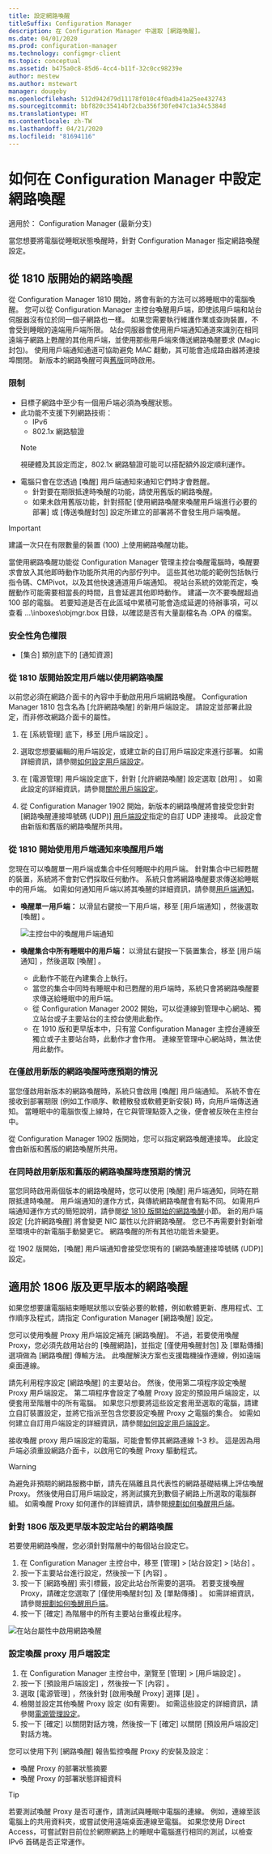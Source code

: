 ```yaml
---
title: 設定網路喚醒
titleSuffix: Configuration Manager
description: 在 Configuration Manager 中選取 [網路喚醒]。
ms.date: 04/01/2020
ms.prod: configuration-manager
ms.technology: configmgr-client
ms.topic: conceptual
ms.assetid: b475a0c8-85d6-4cc4-b11f-32c0cc98239e
author: mestew
ms.author: mstewart
manager: dougeby
ms.openlocfilehash: 512d942d79d11178f010c4f0adb41a25ee432743
ms.sourcegitcommit: bbf820c35414bf2cba356f30fe047c1a34c5384d
ms.translationtype: HT
ms.contentlocale: zh-TW
ms.lasthandoff: 04/21/2020
ms.locfileid: "81694116"
---
```

# <a name="how-to-configure-wake-on-lan-in-configuration-manager"></a>如何在 Configuration Manager 中設定網路喚醒

適用於：  Configuration Manager (最新分支)

當您想要將電腦從睡眠狀態喚醒時，針對 Configuration Manager 指定網路喚醒設定。

## <a name="wake-on-lan-starting-in-version-1810"></a><a name="bkmk_wol-1810"></a> 從 1810 版開始的網路喚醒
<!--3607710-->
從 Configuration Manager 1810 開始，將會有新的方法可以將睡眠中的電腦喚醒。 您可以從 Configuration Manager 主控台喚醒用戶端，即使該用戶端和站台伺服器沒有位於同一個子網路也一樣。 如果您需要執行維護作業或查詢裝置，不會受到睡眠的遠端用戶端所限。 站台伺服器會使用用戶端通知通道來識別在相同遠端子網路上甦醒的其他用戶端，並使用那些用戶端來傳送網路喚醒要求 (Magic 封包)。 使用用戶端通知通道可協助避免 MAC 翻動，其可能會造成路由器將連接埠關閉。 新版本的網路喚醒可與[舊版](#bkmk_wol-previous)同時啟用。

### <a name="limitations"></a>限制

- 目標子網路中至少有一個用戶端必須為喚醒狀態。
- 此功能不支援下列網路技術：
   - IPv6
   - 802.1x 網路驗證
    >[!NOTE]
    > 視硬體及其設定而定，802.1x 網路驗證可能可以搭配額外設定順利運作。
- 電腦只會在您透過 [喚醒]  用戶端通知來通知它們時才會甦醒。
    - 針對要在期限抵達時喚醒的功能，請使用舊版的網路喚醒。
    -  如果未啟用舊版功能，針對搭配 [使用網路喚醒來喚醒用戶端進行必要的部署]  或 [傳送喚醒封包]  設定所建立的部署將不會發生用戶端喚醒。  

> [!IMPORTANT]
> 建議一次只在有限數量的裝置 (100) 上使用網路喚醒功能。
>
> 當使用網路喚醒功能從 Configuration Manager 管理主控台喚醒電腦時，喚醒要求會放入其他即時動作功能所共用的內部佇列中。 這些其他功能的範例包括執行指令碼、CMPivot，以及其他快速通道用戶端通知。 視站台系統的效能而定，喚醒動作可能需要相當長的時間，且會延遲其他即時動作。 建議一次不要喚醒超過 100 部的電腦。 若要知道是否在此區域中累積可能會造成延遲的待辦事項，可以查看 ...\inboxes\objmgr.box 目錄，以確認是否有大量副檔名為 .OPA 的檔案。


### <a name="security-role-permissions"></a>安全性角色權限

- [集合] 類別底下的 [通知資源] 

### <a name="configure-the-clients-to-use-wake-on-lan-starting-in-version-1810"></a>從 1810 版開始設定用戶端以使用網路喚醒

以前您必須在網路介面卡的內容中手動啟用用戶端網路喚醒。 Configuration Manager 1810 包含名為 [允許網路喚醒]  的新用戶端設定。 請設定並部署此設定，而非修改網路介面卡的屬性。

1. 在 [系統管理]  底下，移至 [用戶端設定]  。
1. 選取您想要編輯的用戶端設定，或建立新的自訂用戶端設定來進行部署。 如需詳細資訊，請參閱[如何設定用戶端設定](configure-client-settings.md)。
1. 在 [電源管理]  用戶端設定底下，針對 [允許網路喚醒]  設定選取 [啟用]  。 如需此設定的詳細資訊，請參閱[關於用戶端設定](about-client-settings.md#power-management)。

4. 從 Configuration Manager 1902 開始，新版本的網路喚醒將會接受您針對 [網路喚醒連接埠號碼 (UDP)]  [ 用戶端設定](about-client-settings.md#power-management)指定的自訂 UDP 連接埠。 此設定會由新版和舊版的網路喚醒所共用。
 
<!--3605925-->

### <a name="wake-up-a-client-using-client-notification-starting-in-1810"></a>從 1810 開始使用用戶端通知來喚醒用戶端
 
您現在可以喚醒單一用戶端或集合中任何睡眠中的用戶端。 針對集合中已經甦醒的裝置，系統將不會對它們採取任何動作。 系統只會將網路喚醒要求傳送給睡眠中的用戶端。 如需如何通知用戶端以將其喚醒的詳細資訊，請參閱[用戶端通知](../manage/client-notification.md)。

- **喚醒單一用戶端：** 以滑鼠右鍵按一下用戶端，移至 [用戶端通知]  ，然後選取 [喚醒]  。

   ![主控台中的喚醒用戶端通知](media/wol-wake-up-client-notification.png)

- **喚醒集合中所有睡眠中的用戶端：** 以滑鼠右鍵按一下裝置集合，移至 [用戶端通知]  ，然後選取 [喚醒]  。
   - 此動作不能在內建集合上執行。
   - 當您的集合中同時有睡眠中和已甦醒的用戶端時，系統只會將網路喚醒要求傳送給睡眠中的用戶端。
   - 從 Configuration Manager 2002 開始，可以從連線到管理中心網站、獨立站台或子主要站台的主控台使用此動作。
   - 在 1910 版和更早版本中，只有當 Configuration Manager 主控台連線至獨立或子主要站台時，此動作才會作用。 連線至管理中心網站時，無法使用此動作。

### <a name="what-to-expect-when-only-the-new-version-of-wake-on-lan-is-enabled"></a>在僅啟用新版的網路喚醒時應預期的情況

當您僅啟用新版本的網路喚醒時，系統只會啟用 [喚醒]  用戶端通知。 系統不會在接收到部署期限 (例如工作順序、軟體散發或軟體更新安裝) 時，向用戶端傳送通知。 當睡眠中的電腦恢復上線時，在它與管理點簽入之後，便會被反映在主控台中。

從 Configuration Manager 1902 版開始，您可以指定網路喚醒連接埠。 此設定會由新版和舊版的網路喚醒所共用。

### <a name="what-to-expect-when-both-versions-of-wake-on-lan-are-enabled"></a>在同時啟用新版和舊版的網路喚醒時應預期的情況

當您同時啟用兩個版本的網路喚醒時，您可以使用 [喚醒]  用戶端通知，同時在期限抵達時喚醒。 用戶端通知的運作方式，與傳統網路喚醒會有點不同。 如需用戶端通知運作方式的簡短說明，請參閱[從 1810 版開始的網路喚醒](#bkmk_wol-1810)小節。 新的用戶端設定 [允許網路喚醒]  將會變更 NIC 屬性以允許網路喚醒。 您已不再需要針對新增至環境中的新電腦手動變更它。 網路喚醒的所有其他功能皆未變更。

從 1902 版開始，[喚醒]  用戶端通知會接受您現有的 [網路喚醒連接埠號碼 (UDP)]  設定。


## <a name="wake-on-lan-for-version-1806-and-earlier"></a><a name="bkmk_wol-previous"></a> 適用於 1806 版及更早版本的網路喚醒

如果您想要讓電腦結束睡眠狀態以安裝必要的軟體，例如軟體更新、應用程式、工作順序及程式，請指定 Configuration Manager [網路喚醒] 設定。

您可以使用喚醒 Proxy 用戶端設定補充 [網路喚醒]。 不過，若要使用喚醒 Proxy，您必須先啟用站台的 [喚醒網路]，並指定 [僅使用喚醒封包]  及 [單點傳播]  選項做為 [網路喚醒] 傳輸方法。 此喚醒解決方案也支援臨機操作連線，例如遠端桌面連線。

請先利用程序設定 [網路喚醒] 的主要站台。 然後，使用第二項程序設定喚醒 Proxy 用戶端設定。 第二項程序會設定了喚醒 Proxy 設定的預設用戶端設定，以便套用至階層中的所有電腦。 如果您只想要將這些設定套用至選取的電腦，請建立自訂裝置設定，並將它指派至包含您要設定喚醒 Proxy 之電腦的集合。 如需如何建立自訂用戶端設定的詳細資訊，請參閱[如何設定用戶端設定](../../../core/clients/deploy/configure-client-settings.md)。

接收喚醒 proxy 用戶端設定的電腦，可能會暫停其網路連線 1-3 秒。 這是因為用戶端必須重設網路介面卡，以啟用它的喚醒 Proxy 驅動程式。

> [!WARNING]
> 為避免非預期的網路服務中斷，請先在隔離且具代表性的網路基礎結構上評估喚醒 Proxy。 然後使用自訂用戶端設定，將測試擴充到數個子網路上所選取的電腦群組。 如需喚醒 Proxy 如何運作的詳細資訊，請參閱[規劃如何喚醒用戶端](../../../core/clients/deploy/plan/plan-wake-up-clients.md)。


### <a name="to-configure-wake-on-lan-for-a-site-for-version-1806-and-earlier"></a>針對 1806 版及更早版本設定站台的網路喚醒

 若要使用網路喚醒，您必須針對階層中的每個站台設定它。

1. 在 Configuration Manager 主控台中，移至 [管理] > [站台設定] > [站台]  。
2. 按一下主要站台進行設定，然後按一下 [內容]  。
3. 按一下 [網路喚醒]  索引標籤，設定此站台所需要的選項。 若要支援喚醒 Proxy，請確定您選取了 [僅使用喚醒封包]  及 [單點傳播]  。 如需詳細資訊，請參閱[規劃如何喚醒用戶端](../../../core/clients/deploy/plan/plan-wake-up-clients.md)。
4. 按一下 [確定]  為階層中的所有主要站台重複此程序。

![在站台屬性中啟用網路喚醒](media/wol-site-properties.png)

### <a name="to-configure-wake-up-proxy-client-settings"></a>設定喚醒 proxy 用戶端設定

1. 在 Configuration Manager 主控台中，瀏覽至 [管理] > [用戶端設定]  。
2. 按一下 [預設用戶端設定]  ，然後按一下 [內容]  。
3. 選取 [電源管理]  ，然後針對 [啟用喚醒 Proxy]  選擇 [是]  。
4. 檢閱並設定其他喚醒 Proxy 設定 (如有需要)。 如需這些設定的詳細資訊，請參閱[電源管理設定](../../../core/clients/deploy/about-client-settings.md#power-management)。
5. 按一下 [確定]  以關閉對話方塊，然後按一下 [確定]  以關閉 [預設用戶端設定] 對話方塊。

您可以使用下列 [網路喚醒] 報告監控喚醒 Proxy 的安裝及設定：

- 喚醒 Proxy 的部署狀態摘要
- 喚醒 Proxy 的部署狀態詳細資料

> [!TIP]
> 若要測試喚醒 Proxy 是否可運作，請測試與睡眠中電腦的連線。 例如，連線至該電腦上的共用資料夾，或嘗試使用遠端桌面連線至電腦。 如果您使用 Direct Access，可嘗試對目前位於網際網路上的睡眠中電腦進行相同的測試，以檢查 IPv6 首碼是否正常運作。
